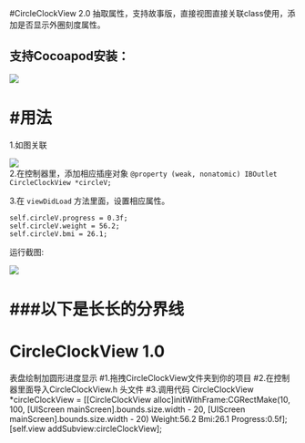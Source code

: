 #CircleClockView 2.0
抽取属性，支持故事版，直接视图直接关联class使用，添加是否显示外圈刻度属性。

## 支持Cocoapod安装：

![](https://i.niupic.com/images/2016/10/10/gqOtou.png)

#用法
=
1.如图关联  
  
![](http://i.niupic.com/images/2015/11/18/n5ZFUR.png)  
2.在控制器里，添加相应插座对象
`@property (weak, nonatomic) IBOutlet CircleClockView *circleV;`
  
3.在 `viewDidLoad` 方法里面，设置相应属性。
  
  `self.circleV.progress = 0.3f;`    
    `self.circleV.weight = 56.2;`  
    `self.circleV.bmi = 26.1;`

运行截图:
  
   ![](http://i.niupic.com/images/2015/11/18/hGj1gi.png)  
   
###以下是长长的分界线  
=
# CircleClockView 1.0
表盘绘制加圆形进度显示
#1.拖拽CircleClockView文件夹到你的项目
#2.在控制器里面导入CircleClockView.h 头文件
#3.调用代码
    CircleClockView *circleClockView = [[CircleClockView alloc]initWithFrame:CGRectMake(10, 100, [UIScreen mainScreen].bounds.size.width - 20, [UIScreen mainScreen].bounds.size.width - 20) Weight:56.2 Bmi:26.1 Progress:0.5f];
    [self.view addSubview:circleClockView];
